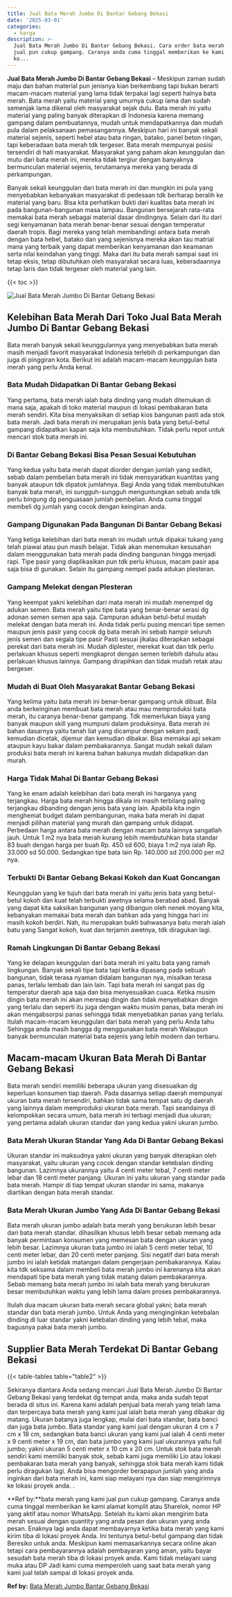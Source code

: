 ```yaml
---
title: Jual Bata Merah Jumbo Di Bantar Gebang Bekasi
date: '2025-03-01'
categories:
  - harga
description: >-
  Jual Bata Merah Jumbo Di Bantar Gebang Bekasi. Cara order bata merah yang kami
  jual pun cukup gampang. Caranya anda cuma tinggal memberikan ke kami alamat
  ko...
---
```


**Jual Bata Merah Jumbo Di Bantar Gebang Bekasi** – Meskipun zaman sudah maju dan bahan material pun jenisnya kian berkembang tapi bukan berarti macam-macam material yang lama tidak terpakai lagi seperti halnya bata merah. Bata merah yaitu material yang umurnya cukup lama dan sudah semenjak lama dikenal oleh masyarakat sejak dulu. Bata merah ini yaitu material yang paling banyak diterapkan di Indonesia karena memang gampang dalam pembuatannya, mudah untuk mendapatkannya dan mudah pula dalam pelaksanaan pemasangannya. Meskipun hari ini banyak sekali material sejenis, seperti hebel atau bata ringan, batako, panel beton ringan, tapi keberadaan bata merah tdk tergeser. Bata merah mempunyai posisi tersendiri di hati masyarakat. Masyarakat yang paham akan keunggulan dan mutu dari bata merah ini, mereka tidak tergiur dengan banyaknya bermunculan material sejenis, terutamanya mereka yang berada di perkampungan.

Banyak sekali keunggulan dari bata merah ini dan mungkin ini pula yang menyebabkan kebanyakan masyarakat di pedesaan tdk berharap beralih ke material yang baru. Bisa kita perhatikan bukti dari kualitas bata merah ini pada bangunan-bangunan masa lampau. Bangunan bersejarah rata-rata memakai bata merah sebagai material dasar dindingnya. Selain dari itu dari segi kenyamanan bata merah benar-benar sesuai dengan temperatur daerah tropis. Bagi mereka yang telah membandingi antara bata merah dengan bata hebel, batako dan yang sejenisnya mereka akan tau matrial mana yang terbaik yang dapat memberikan kenyamanan dan keamanan serta nilai keindahan yang tinggi. Maka dari itu bata merah sampai saat ini tetap eksis, tetap dibutuhkan oleh masyarakat secara luas, keberadaannya tetap laris dan tidak tergeser oleh material yang lain.

{{< toc >}}

![Jual Bata Merah Jumbo Di Bantar Gebang Bekasi](/images/jual-bata-merah-20.png)

## Kelebihan Bata Merah Dari Toko Jual Bata Merah Jumbo Di Bantar Gebang Bekasi

Bata merah banyak sekali keunggulannya yang menyebabkan bata merah masih menjadi favorit masyarakat Indonesia terlebih di perkampungan dan juga di pinggiran kota. Berikut ini adalah macam-macam keunggulan bata merah yang perlu Anda kenal.

### Bata Mudah Didapatkan Di Bantar Gebang Bekasi

Yang pertama, bata merah ialah bata dinding yang mudah ditemukan di mana saja, apakah di toko material maupun di lokasi pembakaran bata merah sendiri. Kita bisa menyaksikan di setiap kios bangunan pasti ada stok bata merah. Jadi bata merah ini merupakan jenis bata yang betul-betul gampang didapatkan kapan saja kita membutuhkan. Tidak perlu repot untuk mencari stok bata merah ini.

### Di Bantar Gebang Bekasi Bisa Pesan Sesuai Kebutuhan

Yang kedua yaitu bata merah dapat diorder dengan jumlah yang sedikit, sebab dalam pembelian bata merah ini tidak mensyaratkan kuantitas yang banyak ataupun tdk dipatok jumlahnya. Bagi Anda yang tidak membutuhkan banyak bata merah, ini sungguh-sungguh menguntungkan sebab anda tdk perlu bingung dg penguasaan jumlah pembelian. Anda cuma tinggal membeli dg jumlah yang cocok dengan keinginan anda.

### Gampang Digunakan Pada Bangunan Di Bantar Gebang Bekasi

Yang ketiga kelebihan dari bata merah ini mudah untuk dipakai tukang yang telah piawai atau pun masih belajar. Tidak akan menemukan kesusahan dalam menggunakan bata merah pada dinding bangunan hingga menjadi rapi. Tipe pasir yang diaplikasikan pun tdk perlu khusus, macam pasir apa saja bisa di gunakan. Selain itu gampang nempel pada adukan plesteran.

### Gampang Melekat dengan Plesteran

Yang keempat yakni kelebihan dari mata merah ini mudah menempel dg adukan semen. Bata merah yaitu tipe bata yang benar-benar serasi dg adonan semen semen apa saja. Campuran adukan betul-betul mudah melekat dengan bata merah ini. Anda tidak perlu pusing mencari tipe semen maupun jenis pasir yang cocok dg bata merah ini sebab hampir seluruh jenis semen dan segala tipe pasir Pasti sesuai jikalau diterapkan sebagai perekat dari bata merah ini. Mudah diplester, merekat kuat dan tdk perlu perlakuan khusus seperti mengkaprot dengan semen terlebih dahulu atau perlakuan khusus lainnya. Gampang dirapihkan dan tidak mudah retak atau bergeser.

### Mudah di Buat Oleh Masyarakat Bantar Gebang Bekasi

Yang kelima yaitu bata merah ini benar-benar gampang untuk dibuat. Bila anda berkeinginan membuat bata merah atau mau memproduksi bata merah, itu caranya benar-benar gampang. Tdk memerlukan biaya yang banyak maupun skill yang mumpuni dalam produksinya. Bata merah ini bahan dasarnya yaitu tanah liat yang dicampur dengan sekam padi, kemudian dicetak, dijemur dan kemudian dibakar. Bisa memakai api sekam ataupun kayu bakar dalam pembakarannya. Sangat mudah sekali dalam produksi bata merah ini karena bahan bakunya mudah didapatkan dan murah.

### Harga Tidak Mahal Di Bantar Gebang Bekasi

Yang ke enam adalah kelebihan dari bata merah ini harganya yang terjangkau. Harga bata merah hingga dikala ini masih terbilang paling terjangkau dibanding dengan jenis bata yang lain. Apabila kita ingin menghemat budget dalam pembangunan, maka bata merah ini dapat menjadi pilihan material yang murah dan gampang untuk didapat. Perbedaan harga antara bata merah dengan macam bata lainnya sangatlah jauh. Untuk 1 m2 nya bata merah kurang lebih membutuhkan bata standar 83 buah dengan harga per buah Rp. 450 sd 600, biaya 1 m2 nya ialah Rp. 33.000 sd 50.000. Sedangkan tipe bata lain Rp. 140.000 sd 200.000 per m2 nya.

### Terbukti Di Bantar Gebang Bekasi Kokoh dan Kuat Goncangan

Keunggulan yang ke tujuh dari bata merah ini yaitu jenis bata yang betul-betul kokoh dan kuat telah terbukti awetnya selama berabad abad. Banyak yang dapat kita saksikan bangunan yang dibangun oleh nenek moyang kita, kebanyakan memakai bata merah dan bahkan ada yang hingga hari ini masih kokoh berdiri. Nah, itu merupakan bukti bahwasanya batu merah ialah batu yang Sangat kokoh, kuat dan terjamin awetnya, tdk diragukan lagi.

### Ramah Lingkungan Di Bantar Gebang Bekasi

Yang ke delapan keunggulan dari bata merah ini yaitu bata yang ramah lingkungan. Banyak sekali tipe bata tapi ketika dipasang pada sebuah bangunan, tidak terasa nyaman didalam bangunan nya, misalkan terasa panas, terlalu lembab dan lain lain. Tapi bata merah ini sangat pas dg temperatur daerah apa saja dan bisa menyesuaikan cuaca. Ketika musim dingin bata merah ini akan meresap dingin dan tidak menyebabkan dingin yang terlalu dan seperti itu juga dengan waktu musim panas, bata merah ini akan mengabsorpsi panas sehingga tidak menyebabkan panas yang terlalu. Itulah macam-macam keunggulan dari bata merah yang perlu Anda tahu Sehingga anda masih bangga dg menggunakan bata merah Walaupun banyak bermunculan material bata sejenis yang lebih modern dan terbaru.

## Macam-macam Ukuran Bata Merah Di Bantar Gebang Bekasi

Bata merah sendiri memiliki beberapa ukuran yang disesuaikan dg keperluan konsumen tiap daerah. Pada dasarnya setiap daerah mempunyai ukuran bata merah tersendiri, bahkan tidak sama tempat satu dg daerah yang lainnya dalam memproduksi ukuran bata merah. Tapi seandainya di kelompokkan secara umum, bata merah ini terbagi menjadi dua ukuran; yang pertama adalah ukuran standar dan yang kedua yakni ukuran jumbo.

### Bata Merah Ukuran Standar Yang Ada Di Bantar Gebang Bekasi

Ukuran standar ini maksudnya yakni ukuran yang banyak diterapkan oleh masyarakat, yaitu ukuran yang cocok dengan standar ketebalan dinding bangunan. Lazimnya ukurannya yaitu 4 centi meter tebal, 7 centi meter lebar dan 18 centi meter panjang. Ukuran ini yaitu ukuran yang standar pada bata merah. Hampir di tiap tempat ukuran standar ini sama, makanya diartikan dengan bata merah standar.

### Bata Merah Ukuran Jumbo Yang Ada Di Bantar Gebang Bekasi

Bata merah ukuran jumbo adalah bata merah yang berukuran lebih besar dari bata merah standar. dihasilkan khusus lebih besar sebab memang ada banyak permintaan konsumen yang memesan bata dengan ukuran yang lebih besar. Lazimnya ukuran bata jumbo ini ialah 5 centi meter tebal, 10 centi meter lebar, dan 20 centi meter panjang. Sisi negatif dari bata merah jumbo ini ialah ketidak matangan dalam pengerjaan pembakarannya. Kalau kita tdk seksama dalam membeli bata merah jumbo ini karenanya kita akan mendapati tipe bata merah yang tidak matang dalam pembakarannya. Sebab memang bata merah jumbo ini ialah bata merah yang berukuran besar membutuhkan waktu yang lebih lama dalam proses pembakarannya.

Itulah dua macam ukuran bata merah secara global yakni; bata merah standar dan bata merah jumbo. Untuk Anda yang menginginkan ketebalan dinding di luar standar yakni ketebalan dinding yang lebih tebal, maka bagusnya pakai bata merah jumbo.

## Supplier Bata Merah Terdekat Di Bantar Gebang Bekasi

{{< table-tables table="table2" >}}

Sekiranya diantara Anda sedang mencari Jual Bata Merah Jumbo Di Bantar Gebang Bekasi yang terdekat dg tempat anda, maka anda sudah tepat berada di situs ini. Karena kami adalah penjual bata merah yang telah lama dan terpercaya bata merah yang kami jual ialah bata merah yang dibakar dg matang. Ukuran batanya juga lengkap, mulai dari bata standar, bata banci dan juga bata jumbo. Bata standar yang kami jual dengan ukuran 4 cm x 7 cm x 18 cm, sedangkan bata banci ukuran yang kami jual ialah 4 centi meter x 9 centi meter x 19 cm, dan bata jumbo yang kami jual ukurannya yaitu full jumbo; yakni ukuran 5 centi meter x 10 cm x 20 cm. Untuk stok bata merah sendiri kami memiliki banyak stok, sebab kami juga memiliki Lio atau lokasi pembakaran bata merah yang banyak, sehingga stok bata merah kami tidak perlu diragukan lagi. Anda bisa mengorder berapapun jumlah yang anda inginkan dari bata merah ini, kami siap melayani nya dan siap mengirimnya ke lokasi proyek anda.
.

**Ref by:**bata merah yang kami jual pun cukup gampang. Caranya anda cuma tinggal memberikan ke kami alamat komplit atau Sharelok, nomor HP yang aktif atau nomor WhatsApp. Setelah itu kami akan mengirim bata merah sesuai dengan quantity yang anda pesan dan ukuran yang anda pesan. Enaknya lagi anda dapat membayarnya ketika bata merah yang kami kirim tiba di lokasi proyek Anda. Ini tentunya betul-betul gampang dan tidak Beresiko untuk anda. Meskipun kami memasarkannya secara online akan tetapi cara pembayarannya adalah pembayaran yang aman, yaitu bayar sesudah bata merah tiba di lokasi proyek anda. Kami tidak melayani uang muka atau DP Jadi kami cuma memperoleh uang saat bata merah yang kami jual telah sampai di lokasi proyek anda.

**Ref by:** [Bata Merah Jumbo Bantar Gebang Bekasi](https://id.wikipedia.org/wiki/Bata)
